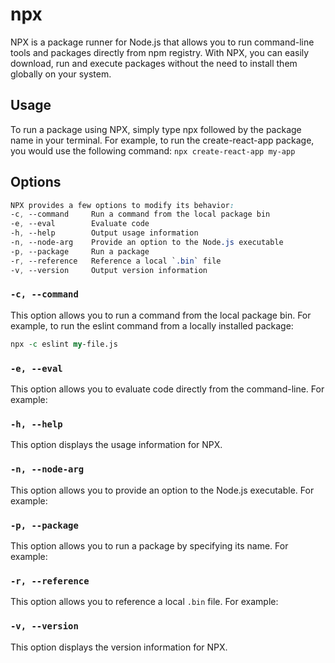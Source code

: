 # npx
NPX is a package runner for Node.js that allows you to run command-line tools and packages directly from npm registry. With NPX, you can easily download, run and execute packages without the need to install them globally on your system.

## Usage

To run a package using NPX, simply type npx followed by the package name in your terminal.
For example, to run the create-react-app package, you would use the following command:
`npx create-react-app my-app`

## Options

```css
NPX provides a few options to modify its behavior:
-c, --command     Run a command from the local package bin
-e, --eval        Evaluate code
-h, --help        Output usage information
-n, --node-arg    Provide an option to the Node.js executable
-p, --package     Run a package
-r, --reference   Reference a local `.bin` file
-v, --version     Output version information
```

### `-c, --command`

This option allows you to run a command from the local package bin. For example, to run the eslint command from a locally installed package:

```perl
npx -c eslint my-file.js
```


### `-e, --eval`

This option allows you to evaluate code directly from the command-line. For example:



### `-h, --help`

This option displays the usage information for NPX.



### `-n, --node-arg`

This option allows you to provide an option to the Node.js executable. For example:


### `-p, --package`

This option allows you to run a package by specifying its name. For example:


### `-r, --reference`

This option allows you to reference a local `.bin` file. For example:


### `-v, --version`

This option displays the version information for NPX.

